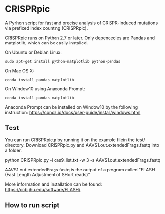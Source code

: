 # CRISPRpic

A Pyrhon script for fast and precise analysis of CRISPR-induced mutations via prefixed index counting (CRISPRpic).

CRISPRpic runs on Python 2.7 or later. 
Only dependecies are Pandas and matplotlib, which can be easily installed.

On Ubuntu or Debian Linux:
```
sudo apt-get install python-matplotlib python-pandas
```
On Mac OS X:
```
conda install pandas matplotlib
```
On Window10 using Anaconda Prompt:
```
conda install pandas matplotlib
```
Anaconda Prompt can be installed on Window10 by the following instruction:
https://conda.io/docs/user-guide/install/windows.html

## Test

You can run CRISPRpic.p by running it on the example filein the test/ directory.
Download CRISPRpic.py and AAVS1.out.extendedFrags.fastq into a folder.

python CRISPRpic.py -i cas9_list.txt -w 3 -s AAVS1.out.extendedFrags.fastq

AAVS1.out.extendedFrags.fastq is the output of a program called "FLASH (Fast Length Adjustment of SHort reads)"

More information and installation can be found:
https://ccb.jhu.edu/software/FLASH/



## How to run script



